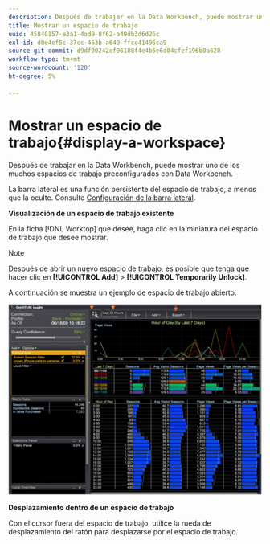 ```yaml
---
description: Después de trabajar en la Data Workbench, puede mostrar uno de los muchos espacios de trabajo preconfigurados con Data Workbench.
title: Mostrar un espacio de trabajo
uuid: 45840157-e3a1-4ad9-8f62-a49db3d6d26c
exl-id: d0e4ef5c-37cc-463b-a649-ffcc41495ca9
source-git-commit: d9df90242ef96188f4e4b5e6d04cfef196b0a628
workflow-type: tm+mt
source-wordcount: '120'
ht-degree: 5%

---
```


# Mostrar un espacio de trabajo{#display-a-workspace}

Después de trabajar en la Data Workbench, puede mostrar uno de los muchos espacios de trabajo preconfigurados con Data Workbench.

La barra lateral es una función persistente del espacio de trabajo, a menos que la oculte. Consulte [Configuración de la barra lateral](../../../home/c-get-started/c-config-sidebar.md#concept-41db771b302e43018e5a9daa40b397e6).

**Visualización de un espacio de trabajo existente**

En la ficha [!DNL Worktop] que desee, haga clic en la miniatura del espacio de trabajo que desee mostrar.

>[!NOTE]
>
>Después de abrir un nuevo espacio de trabajo, es posible que tenga que hacer clic en **[!UICONTROL Add]** > **[!UICONTROL Temporarily Unlock]**.

A continuación se muestra un ejemplo de espacio de trabajo abierto.

![](assets/client-dis.png)

**Desplazamiento dentro de un espacio de trabajo**

Con el cursor fuera del espacio de trabajo, utilice la rueda de desplazamiento del ratón para desplazarse por el espacio de trabajo.
